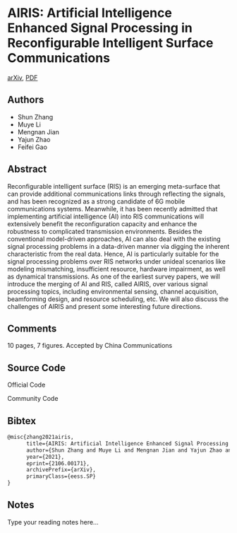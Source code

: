 
# AIRIS: Artificial Intelligence Enhanced Signal Processing in Reconfigurable Intelligent Surface Communications

[arXiv](https://arxiv.org/abs/2106.0171), [PDF](https://arxiv.org/pdf/2106.0171.pdf)

## Authors

- Shun Zhang
- Muye Li
- Mengnan Jian
- Yajun Zhao
- Feifei Gao

## Abstract

Reconfigurable intelligent surface (RIS) is an emerging meta-surface that can provide additional communications links through reflecting the signals, and has been recognized as a strong candidate of 6G mobile communications systems. Meanwhile, it has been recently admitted that implementing artificial intelligence (AI) into RIS communications will extensively benefit the reconfiguration capacity and enhance the robustness to complicated transmission environments. Besides the conventional model-driven approaches, AI can also deal with the existing signal processing problems in a data-driven manner via digging the inherent characteristic from the real data. Hence, AI is particularly suitable for the signal processing problems over RIS networks under unideal scenarios like modeling mismatching, insufficient resource, hardware impairment, as well as dynamical transmissions. As one of the earliest survey papers, we will introduce the merging of AI and RIS, called AIRIS, over various signal processing topics, including environmental sensing, channel acquisition, beamforming design, and resource scheduling, etc. We will also discuss the challenges of AIRIS and present some interesting future directions.

## Comments

10 pages, 7 figures. Accepted by China Communications

## Source Code

Official Code



Community Code



## Bibtex

```tex
@misc{zhang2021airis,
      title={AIRIS: Artificial Intelligence Enhanced Signal Processing in Reconfigurable Intelligent Surface Communications}, 
      author={Shun Zhang and Muye Li and Mengnan Jian and Yajun Zhao and Feifei Gao},
      year={2021},
      eprint={2106.00171},
      archivePrefix={arXiv},
      primaryClass={eess.SP}
}
```

## Notes

Type your reading notes here...

